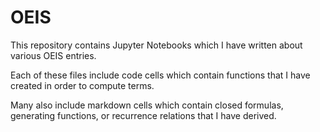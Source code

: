 # OEIS

This repository contains Jupyter Notebooks which I have written about various OEIS entries.

Each of these files include code cells which contain functions that I have created in order to compute terms.

Many also include markdown cells which contain closed formulas, generating functions, or recurrence relations that I have derived.
